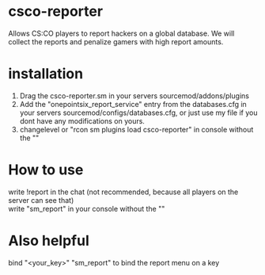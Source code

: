 # csco-reporter
Allows CS:CO players to report hackers on a global database.
We will collect the reports and penalize gamers with high report amounts.

# installation
1) Drag the csco-reporter.sm in your servers sourcemod/addons/plugins<br>
2) Add the "onepointsix_report_service" entry from the databases.cfg in your servers sourcemod/configs/databases.cfg, or just use my file if you dont have any modifications on yours.<br>
3) changelevel or "rcon sm plugins load csco-reporter" in console without the ""<br>

# How to use
write !report in the chat (not recommended, because all players on the server can see that)<br>
write "sm_report" in your console without the ""

# Also helpful
bind "<your_key>" "sm_report" to bind the report menu on a key
